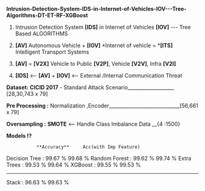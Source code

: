 **Intrusion-Detection-System-IDS-in-Internet-of-Vehicles-IOV---Tree-Algorithms-DT-ET-RF-XGBoost**

1. Intrusion Detection System **[IDS]** in Internet of Vehicles **[IOV]** --- Tree Based ALGORITHMS

2. **[AV]** Autonomous Vehicle + **[IOV]** *Internet of vehicle = ***[ITS]** Intelligent Transport Systems

3. **[AV]** = **[V2X]** Vehicle to Public **[V2P]**, Vehicle **[V2V]**, Infra **[V2I]**

4. **[IDS]** <-- **[AV]** + **[IOV]** <-- External /Internal Communication Threat

 **Dataset:** **CICID 2017** - Standard Attack Scenario___________________ [28,30,743 x 79]

 **Pre Processing :** Normalization ,Encoder_____________________________[56,661 x 79]

 **Oversampling :** **SMOTE** <-- Handle Class Imbalance Data __{4 :1500}

**Models ⁉**

               **Accuracy**     Acc(with Imp Feature)
Decision Tree  : 99.67 %             99.68 %
Random Forest  : 99.62 %             99.74 %
Extra Trees    : 99.53 %             99.64 % 
XGBoost        : 99.55 %             99.53 %
________________________________________________
Stack          : 96.63 %             99.63 %
